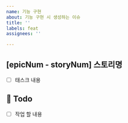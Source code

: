 ```yaml
---
name: 기능 구현
about: 기능 구현 시 생성하는 이슈
title: ''
labels: feat
assignees: ''

---
```


## [epicNum - storyNum] 스토리명
- [ ] 태스크 내용

## 📝 Todo
- [ ] 작업 할 내용
